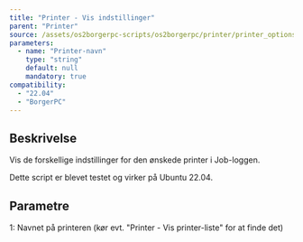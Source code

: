 ```yaml
---
title: "Printer - Vis indstillinger"
parent: "Printer"
source: /assets/os2borgerpc-scripts/os2borgerpc/printer/printer_options_get.sh
parameters:
  - name: "Printer-navn"
    type: "string"
    default: null
    mandatory: true
compatibility:  
  - "22.04"
  - "BorgerPC"
---
```


## Beskrivelse
Vis de forskellige indstillinger for den ønskede printer i Job-loggen.

Dette script er blevet testet og virker på Ubuntu 22.04.

## Parametre
1: Navnet på printeren (kør evt. "Printer - Vis printer-liste" for at finde det)

